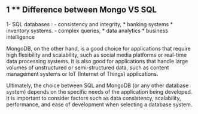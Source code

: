 

## 1 ** Difference between Mongo VS SQL 

1- SQL databases :
                -  consistency and integrity,
                     * banking systems
                     * inventory systems. 
                -  complex queries,
                     * data analytics
                     * business intelligence 

MongoDB, on the other hand, is a good choice for applications that require high flexibility and scalability, such as social media platforms or real-time data processing systems. It is also good for applications that handle large volumes of unstructured or semi-structured data, such as content management systems or IoT (Internet of Things) applications.

Ultimately, the choice between SQL and MongoDB (or any other database system) depends on the specific needs of the application being developed. It is important to consider factors such as data consistency, scalability, performance, and ease of development when selecting a database system.
